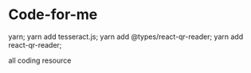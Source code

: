 # Code-for-me
yarn;
yarn add tesseract.js;
yarn add @types/react-qr-reader;
yarn add react-qr-reader;

all coding resource 
